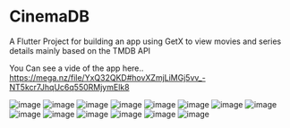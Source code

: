 # CinemaDB
A Flutter Project for building an app using GetX to view movies and series details mainly based on the TMDB API

You Can see a vide of the app here.. https://mega.nz/file/YxQ32QKD#hovXZmjLiMGj5vv_-NT5kcr7JhqUc6q550RMjymElk8


![image](https://raw.github.com/Sayed1199/CinemaDB/main/Screenshots/vlcsnap-2022-07-26-02h43m58s021.png)
![image](https://github.com/Sayed1199/CinemaDB/main/Screenshots/vlcsnap-2022-07-26-02h44m03s213.png)
![image](https://raw.github.com/Sayed1199/CinemaDB/main/Screenshots/vlcsnap-2022-07-26-02h44m10s663.png)
![image](https://raw.github.com/Sayed1199/CinemaDB/main/Screenshots/vlcsnap-2022-07-26-02h44m28s980.png)
![image](https://raw.github.com/Sayed1199/CinemaDB/main/Screenshots/vlcsnap-2022-07-26-02h44m32s085.png)
![image](https://raw.github.com/Sayed1199/CinemaDB/main/Screenshots/vlcsnap-2022-07-26-02h44m43s588.png)
![image](https://raw.github.com/Sayed1199/CinemaDB/main/Screenshots/vlcsnap-2022-07-26-02h44m59s188.png)
![image](https://raw.github.com/Sayed1199/CinemaDB/main/Screenshots/vlcsnap-2022-07-26-02h45m02s486.png)
![image](https://raw.github.com/Sayed1199/CinemaDB/main/Screenshots/vlcsnap-2022-07-26-02h46m05s323.png)
![image](https://raw.github.com/Sayed1199/CinemaDB/main/Screenshots/vlcsnap-2022-07-26-02h46m30s677.png)
![image](https://raw.github.com/Sayed1199/CinemaDB/main/Screenshots/vlcsnap-2022-07-26-02h47m36s963.png)
![image](https://raw.github.com/Sayed1199/CinemaDB/main/Screenshots/vlcsnap-2022-07-26-02h47m46s908.png)
![image](https://raw.github.com/Sayed1199/CinemaDB/main/Screenshots/vlcsnap-2022-07-26-02h46m48s316.png)
![image](https://raw.github.com/Sayed1199/CinemaDB/main/Screenshots/vlcsnap-2022-07-26-02h48m11s343.png)


